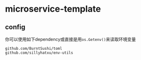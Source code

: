 # microservice-template


## config

你可以使用如下dependency或直接是用`os.Getenv()`来读取环境变量
```
github.com/BurntSushi/toml
github.com/sillyhatxu/env-utils
```
